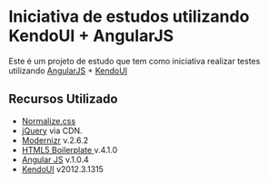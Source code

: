 # Iniciativa de estudos utilizando KendoUI + AngularJS

Este é um projeto de estudo que tem como iniciativa realizar testes 
utilizando [AngularJS](http://angularjs.org/) + [KendoUI](http://www.kendoui.com)


## Recursos Utilizado

* [Normalize.css](http://necolas.github.com/normalize.css/) 
* [jQuery](http://jquery.com/) via CDN.
* [Modernizr](http://modernizr.com/) v.2.6.2
* [HTML5 Boilerplate ](http://html5boilerplate.com/) v.4.1.0
* [Angular JS](http://angularjs.org) v.1.0.4
* [KendoUI](http://www.kendoui.com) v2012.3.1315



